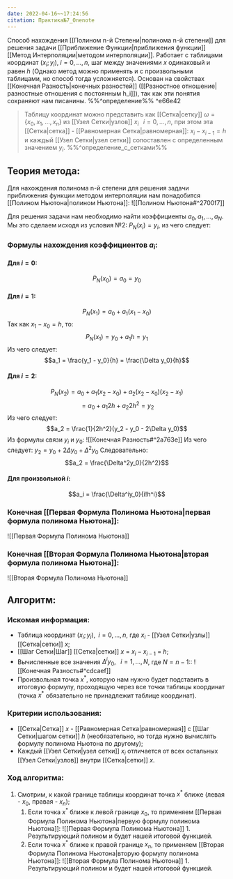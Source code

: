 ```yaml
---
date: 2022-04-16~~17:24:56
citation: Практика№7_Onenote
---
```

Способ нахождения [[Полином n-й Степени|полинома n-й степени]] для решения задачи [[Приближение Функции|приближения функции]] [[Метод Интерполяции|методом интерполяции]].
Работает с таблицами координат $(x_i;y_i),\;i=0,...,n$, шаг между значениями $x$ одинаковый и равен $h$ (Однако метод можно применять и с произвольными таблицами, но способ тогда усложняется).
Основан на свойствах [[Конечная Разность|конечных разностей]] ([[Разностное отношение|разностные отношения с постоянным h_i]]), так как эти понятия сохраняют нам писанины.
%%^определение%% ^e66e42
> Таблицу координат можно представить как [[Сетка|сетку]] $\omega = \{x_0,x_1,...,x_n\}$ из [[Узел Сетки|узлов]] $x_i \;\;\;i=0,...,n$, при этом эта [[Сетка|сетка]] - [[Равномерная Сетка|равномерная]]: $x_i - x_{i-1} = h$ и каждый [[Узел Сетки|узел сетки]] сопоставлен с определенным значением $y_i$.
 %%^определение_с_сетками%%

## Теория метода:
Для нахождения полинома n-й степени для решения задачи приближения функции методом интерполяции нам понадобится [[Полином Ньютона|полином Ньютона]]:
![[Полином Ньютона#^2700f7]]

Для решения задачи нам необходимо найти коэффициенты $a_0,a_1,...,a_N$. Мы это сделаем исходя из условия №2: $P_N(x_i)=y_i$, из чего следует:
### Формулы нахождения коэффициентов $a_i$:
#### Для $i = 0$:
$$P_N(x_0) = a_0 = y_0$$
#### Для $i = 1$:
$$P_N(x_1) = a_0 + a_1(x_1 - x_0)$$
Так как $x_1 - x_0 = h$, то:
$$P_N(x_1) = y_0 + a_1 h = y_1$$
Из чего следует:
$$a_1 = \frac{y_1 - y_0}{h} = \frac{\Delta y_0}{h}$$
#### Для $i = 2$:
$$P_N(x_2) = a_0 + a_1(x_2 - x_0) + a_2(x_2 - x_0)(x_2 - x_1)$$
$$= a_0 + a_1 2h + a_2 2h^2 = y_2$$
Из чего следует:
$$a_2 = \frac{1}{2h^2}(y_2 - y_0 - 2\Delta y_0)$$
Из формулы связи $y_i$ и $y_0$:
![[Конечная Разность#^2a763e]]
Из чего следует: $y_2 = y_0 + 2\Delta y_0 + \Delta^2 y_0$
Следовательно:
$$a_2 = \frac{\Delta^2y_0}{2h^2}$$
#### Для произвольной $i$:
$$a_i = \frac{\Delta^iy_0}{i!h^i}$$
### Конечная [[Первая Формула Полинома Ньютона|первая формула полинома Ньютона]]:
![[Первая Формула Полинома Ньютона]]

### Конечная [[Вторая Формула Полинома Ньютона|вторая формула полинома Ньютона]]:
![[Вторая Формула Полинома Ньютона]]

## Алгоритм:
### Искомая информация:
- Таблица координат $(x_i;y_i),\;\;i=0,...,n$, где $x_i$ - [[Узел Сетки|узлы]] [[Сетка|сетки]] $x$;
- [[Шаг Сетки|Шаг]] [[Сетка|сетки]] $x$ = $x_i - x_{i-1}$ = $h$;
- Вычисленные все значения $\Delta^i y_0,\;\;\;i=1,...,N$, где $N = n-1$::
	![[Конечная Разность#^cdcaef]]
- Произвольная точка $x^*$, которую нам нужно будет подставить в итоговую формулу, проходящую через все точки таблицы координат (точка $x^*$ обязательно не принадлежит таблице координат).

### Критерии использования:
- [[Сетка|Сетка]] $x$ - [[Равномерная Сетка|равномерная]] с [[Шаг Сетки|шагом сетки]] $h$ (необязательно, но тогда нужно вычислять формулу полинома Ньютона по другому);
- Каждый [[Узел Сетки|узел сетки]] $x_i$ отличается от всех остальных [[Узел Сетки|узлов]] внутри [[Сетка|сетки]] $x$.

### Ход алгоритма:
1. Смотрим, к какой границе таблицы координат точка $x^*$ ближе (левая - $x_0$, правая - $x_n$);
	1. Если точка $x^*$ ближе к левой границе $x_0$, то применяем [[Первая Формула Полинома Ньютона|первую формулу полинома Ньютона]]:
		![[Первая Формула Полинома Ньютона]]
			1. Результирующий полином и будет нашей итоговой функцией.
	2. Если точка $x^*$ ближе к правой границе $x_n$, то применяем [[Вторая Формула Полинома Ньютона|вторую формулу полинома Ньютона]]:
		![[Вторая Формула Полинома Ньютона]]
			1. Результирующий полином и будет нашей итоговой функцией.